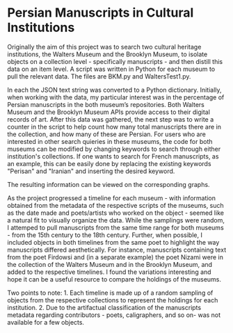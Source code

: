 # Persian Manuscripts in Cultural Institutions
<p>Originally the aim of this project was to search two cultural heritage institutions, the Walters Museum and the Brooklyn Museum, to isolate objects on a collection level - specifically manuscripts - and then distill this data on an item level.  
A script was written in Python for each museum to pull the relevant data.  The files are BKM.py and WaltersTest1.py.
<p>In each the JSON text string was converted to a Python dictionary.  Initially, when working with the data, my particular interest was in the percentage of Persian manuscripts in the both museum’s repositories.  
Both Walters Museum and the Brooklyn Museum APIs provide access to their digital records of art.  After this data was gathered, the next step was to write a counter in the script to help count how many total manuscripts there are in the collection, and how many of these are Persian.  For users who are interested in other search quieries in these museums, the code for both museums can be modified by changing keywords to search through either institution's collections. If one wants to search for French manuscripts, as an example, this can be easily done by replacing the existing keywords "Perisan" and "Iranian" and inserting the desired keyword. 
</p>


<p>The resulting information can be viewed on the corresponding graphs. </p>


<p>As the project progressed a timeline for each museum - with information obtained from the metadata of the respective scripts of the museums, such as the date made and poets/artists who worked on the object - seemed like a natural fit to visually organize the data. While the samplings were random, I attemped to pull manuscripts from the same time range for both museums - from the 15th century to the 18th century. Further, when possible, I included objects in both timelines from the same poet to highlight the way manuscripts differed aesthetically.  For instance, manuscripts containing text from the poet Firdowsi and (in a separate example) the poet Nizami were in the collection of the Walters Museum and in the Brooklyn Museum, and added to the respective timelines. I found the variations interesting and hope it can be a useful resource to compare the holdings of the museums.  </p>
<p>Two points to note: 1. Each timeline is made up of a random sampling of objects from the respective collections to represent the holdings for each institution. 
2.  Due to the artifactual classification of the manuscripts metadata regarding contributors - poets, caligraphers, and so on- was not available for a few objects.   </p>
